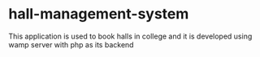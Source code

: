 # hall-management-system
This application is used to book halls in college and it is developed using wamp server with php as its backend
